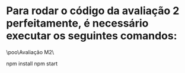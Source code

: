 # Para rodar o código da avaliação 2 perfeitamente, é necessário executar os seguintes comandos:


\poo\Avaliação M2\

npm install
npm start